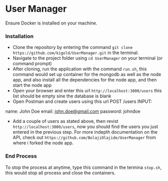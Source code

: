 

# User Manager

Ensure Docker is installed on your machine.

### Installation
* Clone the repository by entering the command `git clone https://github.com/kigold/UserManager.git` in the terminal.
* Navigate to the project folder using `cd UserManager` on your terminal (or command prompt)
* After cloning, run the application with the command `run.sh`, this command would set up container for the mongodb as well as the node app,
and also install all the dependencies for the node app, and then start the node app
* Open your browser and enter this url `http://localhost:3000/users` this list should be empty sine the database is blank
* Open Postman and create users using this url
POST /users
INPUT:

name: John Doe
email: john.doe@gmail.com
password: johndoe
* Add a couple of users as stated above, then revist `http://localhost:3000/users`, now you should find the users you just entered in the previous step.
For more indepth documentation on the API, check out
`https://github.com/BolajiOlajide/UserManager` from where i forked the node app.

### End Process
To stop the process at anytime, type this command in the termina `stop.sh`, this would stop all process and close the containers.
